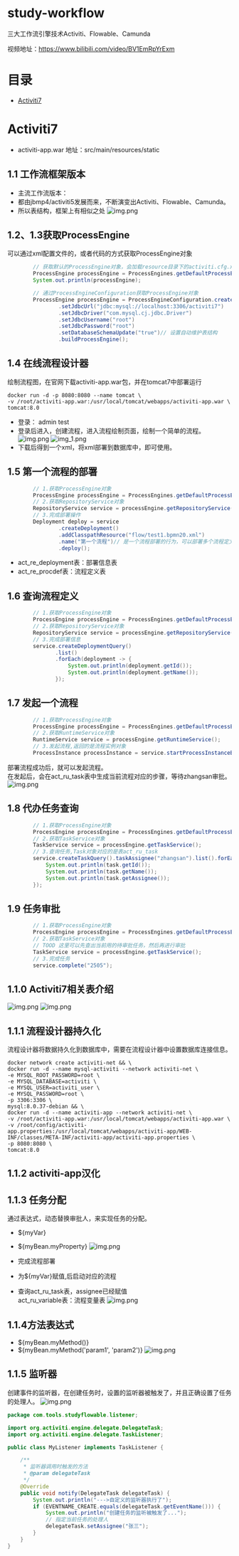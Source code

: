 # study-workflow
三大工作流引擎技术Activiti、Flowable、Camunda

视频地址：https://www.bilibili.com/video/BV1EmRpYrExm

# 目录
- [Activiti7](#Activiti7)

# Activiti7
- activiti-app.war 地址：src/main/resources/static


## 1.1 工作流框架版本
- 主流工作流版本：
- 都由jbmp4/activiti5发展而来，不断演变出Activiti、Flowable、Camunda。  
- 所以表结构，框架上有相似之处
![img.png](src/main/resources/note-Images/workflow-1.1-01.png)

## 1.2、1.3获取ProcessEngine
可以通过xml配置文件的，或者代码的方式获取ProcessEngine对象
```java
        // 获取默认的ProcessEngine对象，会加载resource目录下的activiti.cfg.xml文件
        ProcessEngine processEngine = ProcessEngines.getDefaultProcessEngine();
        System.out.println(processEngine);

        // 通过ProcessEngineConfiguration获取ProcessEngine对象
        ProcessEngine processEngine = ProcessEngineConfiguration.createStandaloneProcessEngineConfiguration()
                .setJdbcUrl("jdbc:mysql://localhost:3306/activiti7")
                .setJdbcDriver("com.mysql.cj.jdbc.Driver")
                .setJdbcUsername("root")
                .setJdbcPassword("root")
                .setDatabaseSchemaUpdate("true")// 设置自动维护表结构
                .buildProcessEngine();

```

## 1.4 在线流程设计器
绘制流程图，在官网下载activiti-app.war包，并在tomcat7中部署运行  
```shell
docker run -d -p 8080:8080 --name tomcat \
-v /root/activiti-app.war:/usr/local/tomcat/webapps/activiti-app.war \
tomcat:8.0
```
- 登录： admin test  
- 登录后进入，创建流程，进入流程绘制页面，绘制一个简单的流程。
![img.png](src/main/resources/note-Images/workflow-1.4-01.png)
![img_1.png](src/main/resources/note-Images/workflow-1.4-02.png)
- 下载后得到一个xml，将xml部署到数据库中，即可使用。

## 1.5 第一个流程的部署
```java
        // 1.获取ProcessEngine对象
        ProcessEngine processEngine = ProcessEngines.getDefaultProcessEngine();
        // 2.获取RepositoryService对象
        RepositoryService service = processEngine.getRepositoryService();
        // 3.完成部署操作
        Deployment deploy = service
                .createDeployment()
                .addClasspathResource("flow/test1.bpmn20.xml")
                .name("第一个流程")// 是一个流程部署的行为，可以部署多个流程定义
                .deploy();
```
- act_re_deployment表：部署信息表
- act_re_procdef表：流程定义表

## 1.6 查询流程定义
```java
        // 1.获取ProcessEngine对象
        ProcessEngine processEngine = ProcessEngines.getDefaultProcessEngine();
        // 2.获取RepositoryService对象
        RepositoryService service = processEngine.getRepositoryService();
        // 3.完成部署信息
        service.createDeploymentQuery()
               .list()
               .forEach(deployment -> {
                   System.out.println(deployment.getId());
                   System.out.println(deployment.getName());
               });
```

## 1.7 发起一个流程
```java
        // 1.获取ProcessEngine对象
        ProcessEngine processEngine = ProcessEngines.getDefaultProcessEngine();
        // 2.获取RuntimeService对象
        RuntimeService service = processEngine.getRuntimeService();
        // 3.发起流程,返回的是流程实例对象
        ProcessInstance processInstance = service.startProcessInstanceById("test1:1:3");
```
部署流程成功后，就可以发起流程。  
在发起后，会在act_ru_task表中生成当前流程对应的步骤，等待zhangsan审批。
![img.png](src/main/resources/note-Images/workflow-1.7-01.png)

## 1.8 代办任务查询
```java
        // 1.获取ProcessEngine对象
        ProcessEngine processEngine = ProcessEngines.getDefaultProcessEngine();
        // 2.获取TaskService对象
        TaskService service = processEngine.getTaskService();
        // 3.查询任务,Task对象对应的是表act_ru_task
        service.createTaskQuery().taskAssignee("zhangsan").list().forEach(task -> {
            System.out.println(task.getId());
            System.out.println(task.getName());
            System.out.println(task.getAssignee());
        });
```

## 1.9 任务审批
```java
        // 1.获取ProcessEngine对象
        ProcessEngine processEngine = ProcessEngines.getDefaultProcessEngine();
        // 2.获取TaskService对象
        // TOOD 这里可以先查出当前用的待审批任务，然后再进行审批
        TaskService service = processEngine.getTaskService();
        // 3.完成任务
        service.complete("2505");
```

## 1.1.0 Activiti7相关表介绍
![img.png](src/main/resources/note-Images/workflow-1.1.0-01.png)
![img.png](src/main/resources/note-Images/workflow-1.1.0-02.png)

## 1.1.1 流程设计器持久化
流程设计器将数据持久化到数据库中，需要在流程设计器中设置数据库连接信息。
```shell
docker network create activiti-net && \
docker run -d --name mysql-activiti --network activiti-net \
-e MYSQL_ROOT_PASSWORD=root \
-e MYSQL_DATABASE=activiti \
-e MYSQL_USER=activiti_user \
-e MYSQL_PASSWORD=root \
-p 3306:3306 \
mysql:8.0.37-debian && \
docker run -d --name activiti-app --network activiti-net \
-v /root/activiti-app.war:/usr/local/tomcat/webapps/activiti-app.war \
-v /root/config/activiti-app.properties:/usr/local/tomcat/webapps/activiti-app/WEB-INF/classes/META-INF/activiti-app/activiti-app.properties \
-p 8080:8080 \
tomcat:8.0
```
## 1.1.2 activiti-app汉化

## 1.1.3 任务分配
通过表达式，动态替换审批人，来实现任务的分配。
- ${myVar}
- ${myBean.myProperty}
![img.png](src/main/resources/note-Images/workflow-1.1.3-01.png)

- 完成流程部署
- 为${myVar}赋值,后启动对应的流程
- 查询act_ru_task表，assignee已经赋值  
act_ru_variable表：流程变量表
![img.png](src/main/resources/note-Images/workflow-1.1.3-02.png)

## 1.1.4方法表达式
- ${myBean.myMethod()}
- ${myBean.myMethod('param1', 'param2')}
![img.png](src/main/resources/note-Images/workflow-1.1.4-01.png)

## 1.1.5 监听器
创建事件的监听器，在创建任务时，设置的监听器被触发了，并且正确设置了任务的处理人。
![img.png](src/main/resources/note-Images/workflow-1.1.5-01.png)

```java
package com.tools.studyflowable.listener;

import org.activiti.engine.delegate.DelegateTask;
import org.activiti.engine.delegate.TaskListener;

public class MyListener implements TaskListener {

    /**
     * 监听器调用时触发的方法
     * @param delegateTask
     */
    @Override
    public void notify(DelegateTask delegateTask) {
        System.out.println("--->自定义的监听器执行了");
        if (EVENTNAME_CREATE.equals(delegateTask.getEventName())) {
            System.out.println("创建任务的监听被触发了...");
            // 指定当前任务的处理人
            delegateTask.setAssignee("张三");
        }
    }
}
```